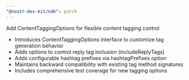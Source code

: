 ```yaml
---
"@nostr-dev-kit/ndk": patch
---
```


Add ContentTaggingOptions for flexible content tagging control

- Introduces ContentTaggingOptions interface to customize tag generation behavior
- Adds options to control reply tag inclusion (includeReplyTags)
- Adds configurable hashtag prefixes via hashtagPrefixes option
- Maintains backward compatibility with existing tag method signatures
- Includes comprehensive test coverage for new tagging options